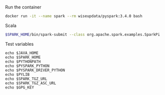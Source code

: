 
Run the container
```bash
docker run -it --name spark --rm wiseupdata/pyspark:3.4.0 bash
```


Scala
```bash
$SPARK_HOME/bin/spark-submit --class org.apache.spark.examples.SparkPi --master local[2] /opt/spark/examples/jars/spark-examples_2.12-3.4.0.jar 10
```

Test variables
```
echo $JAVA_HOME
echo $SPARK_HOME
echo $PYTHONPATH
echo $PYSPARK_PYTHON
echo $PYSPARK_DRIVER_PYTHON
echo $PYLIB
echo $SPARK_TGZ_URL
echo $SPARK_TGZ_ASC_URL
echo $GPG_KEY
```